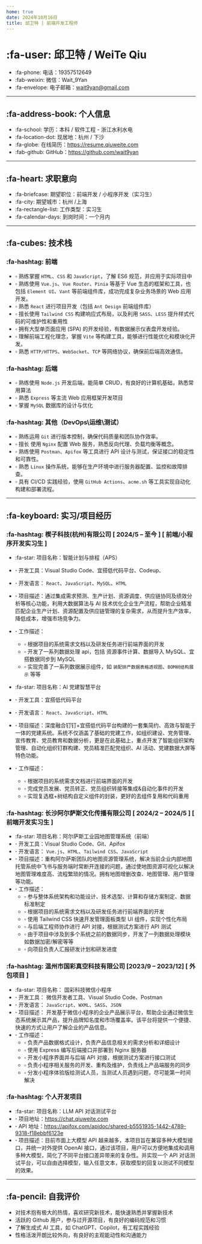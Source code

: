 ```yaml
---
home: true
date: 2024年10月16日
title: 邱卫特 | 前端开发工程师
---
```


# :fa-user: 邱卫特 / WeiTe Qiu

-   :fa-phone: 电话：19357512649
-   :fab-weixin: 微信：Wait_9Yan
-   :fa-envelope: 电子邮箱：<wait9yan@gmail.com>

---

## :fa-address-book: 个人信息

-   :fa-school: 学历：本科 / 软件工程 - 浙江水利水电
-   :fa-location-dot: 现居地：杭州 / 下沙
-   :fa-globe: 在线简历：<https://resume.qiuweite.com>
-   :fab-github: GitHub：<https://github.com/wait9yan>

---

## :fa-heart: 求职意向

-   :fa-briefcase: 期望职位：前端开发 / 小程序开发（实习生）
-   :fa-city: 期望城市：杭州 /上海
-   :fa-rectangle-list: 工作类型：实习生
-   :fa-calendar-days: 到岗时间：一个月内

---

## :fa-cubes: 技术栈

### :fa-hashtag: 前端

-   ▫️ 熟练掌握 `HTML`、`CSS` 和 `JavaScript`，了解 ES6 规范，并应用于实际项目中
-   ▫️ 熟练使用 `Vue.js`、`Vue Router`、`Pinia` 等基于 Vue 生态的框架和工具，也包括 `Element UI`、`Vant` 等前端组件库，成功完成复杂业务场景的 Web 应用开发。
-   ▫️ 熟悉 `React` 进行项目开发（包括 `Ant Design` 前端组件库）
-   ▫️ 擅长使用 `Tailwind CSS` 构建响应式布局，以及利用 `SASS`、`LESS` 提升样式代码的可维护性和重用性
-   ▫️ 拥有大型单页面应用 (SPA) 的开发经验，有数据展示仪表盘开发经验。
-   ▫️ 理解前端工程化理念，掌握 `Vite` 等构建工具，能够进行性能优化和模块化开发。
-   ▫️ 熟悉 `HTTP/HTTPS`、`WebSocket`、`TCP` 等网络协议，确保前后端高效通信。

### :fa-hashtag: 后端

-   ▫️ 熟练使用 `Node.js` 开发后端，能简单 CRUD，有良好的计算机基础，熟悉常用算法
-   ▫️ 熟悉 `Express` 等主流 Web 应用框架开发项目
-   ▫️ 掌握 `MySQL` 数据库的设计与优化

### :fa-hashtag: 其他（DevOps\运维\测试）

-   ▫️ 熟练运用 `Git` 进行版本控制，确保代码质量和团队协作效率。
-   ▫️ 擅长 使用 `Nginx` 配置 Web 服务，熟悉反向代理、负载均衡等概念。
-   ▫️ 熟练使用 `Postman`、`Apifox` 等工具进行 API 设计与测试，保证接口的稳定性和可靠性。
-   ▫️ 熟悉 `Linux` 操作系统，能够在生产环境中进行服务器配置、监控和故障排查。
-   ▫️ 具有 CI/CD 实践经验，使用 `GitHub Actions`、`acme.sh` 等工具实现自动化构建和部署流程。

---

## :fa-keyboard: 实习/项目经历

### :fa-hashtag: 楔子科技(杭州)有限公司 [ 2024/5 – 至今 ] [ 前端/小程序开发实习生 ]

-   :fa-star: 项目名称：智能计划与排程（APS）
-   **·** 开发工具：Visual Studio Code、宜搭低代码平台、Codeup、
-   **·** 开发语言： `React`、`JavaScript`、`MySQL`、`HTML`
-   **·** 项目描述：通过集成需求预测、生产计划、资源调度、供应链协同及绩效分析等核心功能，利用大数据算法与 AI 技术优化企业生产流程，帮助企业精准匹配企业生产计划、资源配置及供应链管理的复杂需求，从而提升生产效率，降低成本，增强市场竞争力。
-   **·** 工作描述：

    -   ▫️ 根据项目的系统需求文档以及研发任务进行前端界面的开发
    -   ▫️ 开发了一系列数据处理 api，包括 资源事件计算、数据导入 MySQL、宜搭数据同步到 MySQL
    -   ▫️ 实现完善了一系列数据展示组件，如 `装配排产数据表格透视图`、`BOM树结构展示` 等等

-   :fa-star: 项目名称：AI 党建智慧平台
-   **·** 开发工具：宜搭低代码平台
-   **·** 开发语言： `React`、`JavaScript`、`HTML`
-   **·** 项目描述：深度融合钉钉+宜搭低代码平台构建的一套集简约、高效与智能于一体的党建系统。系统不仅涵盖了基础的党建工作，如组织建设、党务管理、宣传教育、党员教育和数据分析，更是在此基础上，重点开发了智能组织架构管理、自动化组织钉群构建、党员精准匹配党组织、AI 活动、党建数据大屏等特色功能。
-   **·** 工作描述：
    -   ▫️ 根据项目的系统需求文档进行前端界面的开发
    -   ▫️ 完成党员发展、党员转正、党员组织转接等集成&自动化事件的开发
    -   ▫️ 实现复选框+树结构自定义组件的封装，更好的去组件复用和代码重用

### :fa-hashtag: 长沙阿尔萨斯文化传播有限公司 [ 2024/2 – 2024/5 ] [ 前端开发实习生 ]

-   :fa-star: 项目名称：阿尔萨斯工业园地图管理系统（前端）
-   **·** 开发工具：Visual Studio Code、Git、Apifox
-   **·** 开发语言： `Vue.js`、`HTML`、`Tailwind CSS`、`JavaScript`
-   **·** 项目描述：重构阿尔萨斯团队的地图资源管理系统，解决当前企业内部地图托管系统中飞书与服务端时常断开连接的问题，通过使地图资源可视化以解决地图管理难度高、流程繁琐的情况。拥有地图增删改查、地图管理、用户管理等功能。
-   **·** 工作描述：
    -   ▫️ 参与整体系统架构和功能设计、技术选型、计算和存储方案制定、数据标准制定
    -   ▫️ 根据项目的系统需求文档以及研发任务进行前端界面的开发
    -   ▫️ 使用 Tailwind CSS 快速开发管理面板类型 UI 组件，实现个性化布局
    -   ▫️ 与后端工程师协作进行 API 对接，根据测试方案进行 API 测试
        <!-- - ▫️ 基于对数据安全方面的要求，通过注解实现了项目中相关表与相关字段的脱敏处理 -->
    -   ▫️ 由于项目中涉及到多个系统之前的数据同步，开发了一列数据处理模块如数据加密/解密等等
    -   ▫️ 向项目负责人汇报研发计划和研发进度

### :fa-hashtag: 温州市国彩真空科技有限公司 [2023/9 – 2023/12] [ 外包项目 ]

-   :fa-star: 项目名称： 国彩科技微信小程序
-   **·** 开发工具： 微信开发者工具、Visual Studio Code、Postman
-   **·** 开发语言： `JavaScript`、`WXML`、`SASS`、`JSON`
-   **·** 项目描述： 开发基于微信小程序的企业产品展示平台，帮助企业通过微信生态系统展示其产品，提升品牌知名度和市场覆盖率。该平台将提供一个便捷、快速的方式让用户了解企业的产品信息。
-   **·** 工作描述：
    -   ▫️ 负责产品数据格式设计，负责产品信息相关的需求分析和详细设计
    -   ▫️ 使用 Express 编写后端接口并部署到 Nginx 服务器
    -   ▫️ 开发小程序界面并与后端 API 对接，根据测试方案进行接口测试
    -   ▫️ 负责小程序相关服务的开发、重构及维护，负责线上产品端服务的同步
    -   ▫️ 分发小程序体验版给测试人员，当测试人员遇到问题，尽可能第一时间解决

### :fa-hashtag: 个人开发项目

-   :fa-star: 项目名称：LLM API 对话测试平台
-   **·** 项目地址：<https://chat.qiuweite.com>
-   **·** API 地址：<https://apifox.com/apidoc/shared-b5551935-1442-4789-9318-f18ebbf6123e>
-   **·** 项目描述：目前市面上大模型 API 越来越多，本项目旨在兼容多种大模型接口，并统一对外提供 OpenAI 接口，通过该项目，用户可以方便地集成和调用多种大模型，简化了不同平台接口差异带来的复杂性。并实现一个 API 对话测试平台，可以自由选择模型，输入任意文本，获取模型的回复以测试不同模型的效果。

---

## :fa-pencil: 自我评价

-   对技术抱有极大的热情，喜欢研究新技术，能快速熟悉并掌握新技术
-   活跃的 Github 用户，参与过开源项目，有良好的编码规范和习惯
-   了解生成式 AI 工具，如 ChatGPT、Copilot，有工程实践经验
-   性格活泼开朗比较外向，有良好的主观能动性和沟通能力
